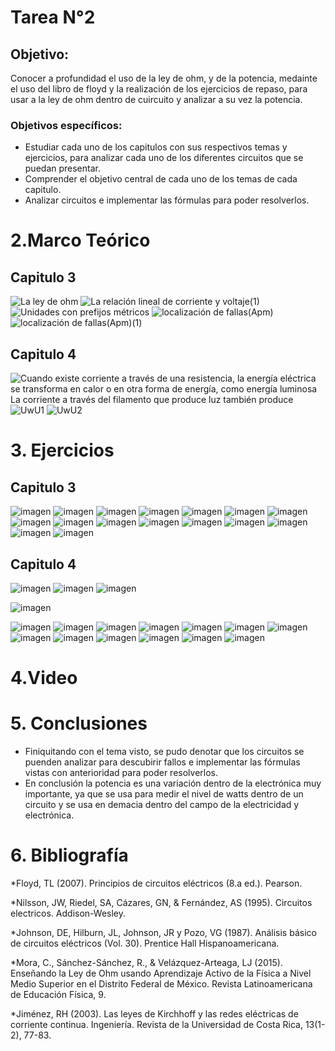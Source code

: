 # Tarea N°2
## Objetivo:
Conocer a profundidad el uso de la ley de ohm, y de la potencia, medainte el uso del libro de floyd y la realización de los ejercicios de repaso, para usar a la ley de ohm dentro de cuircuito y analizar a su vez la potencia.
### Objetivos específicos:
- Estudiar cada uno de los capitulos con sus respectivos temas y ejercicios, para analizar cada uno de los diferentes circuitos que se puedan presentar. 
- Comprender el objetivo central de cada uno de los temas de cada capitulo.
- Analizar circuitos e implementar las fórmulas para poder resolverlos.
# 2.Marco Teórico
## Capitulo 3
![La ley de ohm](https://user-images.githubusercontent.com/116812651/202321361-121eb2a4-30e3-4657-8e25-eebbe922007b.png)
![La relación lineal de corriente y voltaje(1)](https://user-images.githubusercontent.com/116812651/202321369-b560d29e-5d1f-46ad-bf1d-7515838db35d.png)
![Unidades con prefijos métricos](https://user-images.githubusercontent.com/116812651/202321374-c86d747d-e02f-4fb2-b5d4-8bb20f154cc4.png)
![localización de fallas(Apm)](https://user-images.githubusercontent.com/116812651/202321390-69e1d635-4f17-471a-803d-9109c5dc31ae.png)
![localización de fallas(Apm)(1)](https://user-images.githubusercontent.com/116812651/202321393-afe90474-2bec-410f-a075-bd58c31af5df.png)
## Capitulo 4
![Cuando existe corriente a través de una resistencia, la energía eléctrica se transforma en calor o en otra forma de energía, como energía luminosa  La corriente a través del filamento que produce luz también produce ](https://user-images.githubusercontent.com/116812651/202331960-e159a6ec-def2-4c3a-8f94-3b5507606b4f.png)
![UwU1](https://user-images.githubusercontent.com/116812651/202331968-1ebc3132-14f4-4fe7-894c-02188deff1f4.png)
![UwU2](https://user-images.githubusercontent.com/116812651/202331987-175e3e52-e30a-4af7-9d77-317e6f2d9855.png)
# 3. Ejercicios
## Capitulo 3
![imagen](https://user-images.githubusercontent.com/116812651/202344952-a97f05f2-e37f-464f-abf5-978ed9837937.png)
![imagen](https://user-images.githubusercontent.com/116812651/202344990-ebc12f4c-0c87-4729-ba87-fe3b2331c32a.png)
![imagen](https://user-images.githubusercontent.com/116812651/202345024-a47b87c7-7abe-40d3-90cc-6ebfc58b65aa.png)
![imagen](https://user-images.githubusercontent.com/116812651/202345321-ab2a4b33-a818-4c49-a574-ef38126620f4.png)
![imagen](https://user-images.githubusercontent.com/116812651/202345343-380b5f81-0331-4f7b-af5e-85360736119e.png)
![imagen](https://user-images.githubusercontent.com/116812651/202345364-46c165a8-9bb2-4c4b-81a1-24b845b026da.png)
![imagen](https://user-images.githubusercontent.com/116812651/202345385-c2324c15-84ad-41f5-9334-8286ae3532b2.png)
![imagen](https://user-images.githubusercontent.com/116812651/202345422-4ec2ec9b-c1cc-4857-85e2-61030f8b78ab.png)
![imagen](https://user-images.githubusercontent.com/116812651/202345452-371cdf35-54b8-4475-8ed8-89565ec56880.png)
![imagen](https://user-images.githubusercontent.com/116812651/202345817-4cd0905e-89c3-4dec-a455-8cdc7bb444bc.png)
![imagen](https://user-images.githubusercontent.com/116812651/202345855-22c1317d-c395-49e9-a7e8-3a5f94632ae3.png)
![imagen](https://user-images.githubusercontent.com/116812651/202347316-fd01f505-78fb-4e85-978b-3741650f3c3a.png)
![imagen](https://user-images.githubusercontent.com/116812651/202347341-fbf7badc-6497-45cc-a05d-bb03d13d8710.png)
![imagen](https://user-images.githubusercontent.com/116812651/202347431-c00d2fe3-b774-49ba-8840-d640b156dfa8.png)
![imagen](https://user-images.githubusercontent.com/116812651/202347452-87367ae4-b52f-4426-b704-8e735201d168.png)
![imagen](https://user-images.githubusercontent.com/116812651/202347501-414e682f-d2c9-4adf-8696-5a95e84bc806.png)
## Capitulo 4
![imagen](https://user-images.githubusercontent.com/116812651/202347532-1313e509-1203-47b4-88ee-3047f2a8b751.png)
![imagen](https://user-images.githubusercontent.com/116812651/202347562-aff9e028-b9fa-4f26-8dcf-bf3ca8b99d8f.png)
![imagen](https://user-images.githubusercontent.com/116812651/202347591-c11a0309-08d7-437a-b3c0-0679daaeaecc.png)

![imagen](https://user-images.githubusercontent.com/116812651/202347618-60f6dd02-4b57-48f2-9710-666322b03b29.png)

![imagen](https://user-images.githubusercontent.com/116812651/202347658-9ddc7b6b-b1e4-4013-ac24-a34699299512.png)
![imagen](https://user-images.githubusercontent.com/116812651/202347704-6b51dc63-c96e-40fe-b262-f418bb4ac235.png)
![imagen](https://user-images.githubusercontent.com/116812651/202347777-a762a3d1-ef3b-45e4-989f-deebaae04db3.png)
![imagen](https://user-images.githubusercontent.com/116812651/202347880-3bdbe7c0-c26e-4411-bbaf-750a01b5f29b.png)
![imagen](https://user-images.githubusercontent.com/116812651/202347911-6e974dd4-efcd-4db9-b91b-78fc852ef38f.png)
![imagen](https://user-images.githubusercontent.com/116812651/202348137-6b1754ca-1513-45ee-94cd-92a4f261903c.png)
![imagen](https://user-images.githubusercontent.com/116812651/202348168-bdce90dc-c261-4876-b55b-64d75a59e529.png)
![imagen](https://user-images.githubusercontent.com/116812651/202348192-c636896c-b4f0-4d08-831f-f0325d59473d.png)
![imagen](https://user-images.githubusercontent.com/116812651/202348282-68ab5106-f67b-4481-802e-1f0e38c6d0c4.png)
![imagen](https://user-images.githubusercontent.com/116812651/202348317-5fc85051-76a2-4dc0-b6e1-74408cc99d76.png)
![imagen](https://user-images.githubusercontent.com/116812651/202348338-83b39825-e273-4b8c-ad19-9814bc02b591.png)
![imagen](https://user-images.githubusercontent.com/116812651/202348361-b8887259-d9c9-4927-9629-dbf11380d24c.png)
![imagen](https://user-images.githubusercontent.com/116812651/202348389-ce320ea5-0cf3-41f0-83da-f0ddda144eda.png)
# 4.Video

# 5. Conclusiones
- Finiquitando con el tema visto, se pudo denotar que los circuitos se puenden analizar para descubirir fallos e implementar las fórmulas vistas con anterioridad para poder resolverlos. 
- En conclusión la potencia es una variación dentro de la electrónica muy importante, ya que se usa para medir el nivel de watts dentro de un circuito y se usa en demacia dentro del campo de la electricidad y electrónica.
# 6. Bibliografía
*Floyd, TL (2007). Principios de circuitos eléctricos (8.a ed.). Pearson.

*Nilsson, JW, Riedel, SA, Cázares, GN, & Fernández, AS (1995). Circuitos electricos. Addison-Wesley.

*Johnson, DE, Hilburn, JL, Johnson, JR y Pozo, VG (1987). Análisis básico de circuitos eléctricos (Vol. 30). Prentice Hall Hispanoamericana.

*Mora, C., Sánchez-Sánchez, R., & Velázquez-Arteaga, LJ (2015). Enseñando la Ley de Ohm usando Aprendizaje Activo de la Física a Nivel Medio Superior en el Distrito Federal de México. Revista Latinoamericana de Educación Física, 9.

*Jiménez, RH (2003). Las leyes de Kirchhoff y las redes eléctricas de corriente continua. Ingeniería. Revista de la Universidad de Costa Rica, 13(1-2), 77-83.
